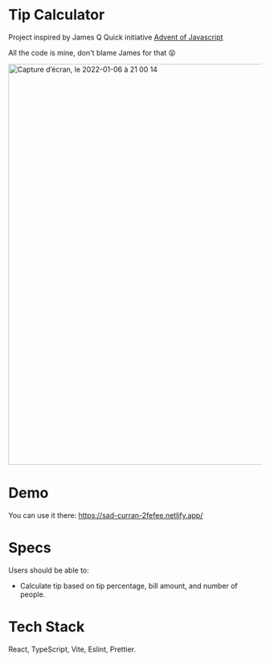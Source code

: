 # Tip Calculator

Project inspired by James Q Quick initiative [Advent of Javascript](https://www.adventofjs.com/)

All the code is mine, don't blame James for that 😝

<img width="796" alt="Capture d’écran, le 2022-01-06 à 21 00 14" src="https://user-images.githubusercontent.com/6333396/148479154-7b664222-1347-4eb9-b4d6-34267ec1c427.png">

# Demo

You can use it there: https://sad-curran-2fefee.netlify.app/

# Specs

Users should be able to:

- Calculate tip based on tip percentage, bill amount, and number of people.

# Tech Stack

React, TypeScript, Vite, Eslint, Prettier.
